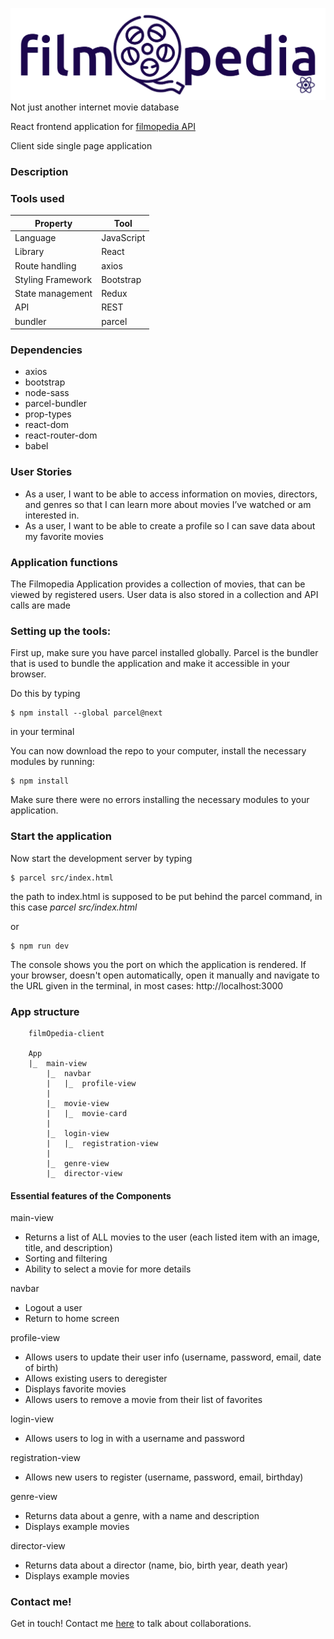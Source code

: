 ![alt filmOpediaReactLogo](https://github.com/danielvonboros/filmOpedia-client/blob/main/src/mat/filmopediaReactLogo.png?raw=true)
Not just another internet movie database

<p>React frontend application for <a href="https://github.com/danielvonboros/filmOpedia">filmopedia API</a></p>
<p>Client side single page application</p>

### Description

### Tools used

| Property          | Tool       |
| ----------------- | ---------- |
| Language          | JavaScript |
| Library           | React      |
| Route handling    | axios      |
| Styling Framework | Bootstrap  |
| State management  | Redux      |
| API               | REST       |
| bundler           | parcel     |

### Dependencies

<ul>
<li>axios</li>
<li>bootstrap</li>
<li>node-sass</li>
<li>parcel-bundler</li>
<li>prop-types</li>
<li>react-dom</li>
<li>react-router-dom</li>
<li>babel</li>
</ul>

### User Stories

<ul>
<li>As a user, I want to be able to access information on movies, directors, and genres so that I
can learn more about movies I’ve watched or am interested in.</li>
<li>As a user, I want to be able to create a profile so I can save data about my favorite movies</li>
</ul>

### Application functions

The Filmopedia Application provides a collection of movies, that can be viewed by registered users. User data is also stored in a collection and API calls are made

### Setting up the tools:

First up, make sure you have parcel installed globally. Parcel is the bundler that is used to bundle the application and make it accessible in your browser.

Do this by typing

```
$ npm install --global parcel@next
```

in your terminal

You can now download the repo to your computer, install the necessary modules by running:

```
$ npm install
```

Make sure there were no errors installing the necessary modules to your application.

### Start the application

Now start the development server by typing

```
$ parcel src/index.html
```

the path to index.html is supposed to be put behind the parcel command, in this case _parcel src/index.html_

or

```
$ npm run dev
```

The console shows you the port on which the application is rendered. If your browser, doesn't open automatically, open it manually and navigate to the URL given in the terminal, in most cases: http://localhost:3000

### App structure

```
    filmOpedia-client

    App
    |_  main-view
        |_  navbar
        |   |_  profile-view
        |
        |_  movie-view
        |   |_  movie-card
        |
        |_  login-view
        |   |_  registration-view
        |
        |_  genre-view
        |_  director-view

```

#### Essential features of the Components

main-view

<ul>
<li>Returns a list of ALL movies to the user (each listed item with an image, title, and description)</li>
<li>Sorting and filtering</li>
<li>Ability to select a movie for more details</li>
</ul>
navbar
<ul>
<li>Logout a user</li>
<li>Return to home screen</li>
</ul>
profile-view
<ul>
<li>Allows users to update their user info (username, password, email, date of birth)</li>
<li>Allows existing users to deregister</li>
<li>Displays favorite movies</li>
<li>Allows users to remove a movie from their list of favorites</li>
</ul>
login-view
<ul>
<li>Allows users to log in with a username and password</li>
</ul>
registration-view
<ul>
<li>Allows new users to register (username, password, email, birthday)</li>
</ul>
genre-view
<ul>
<li>Returns data about a genre, with a name and description</li>
<li>Displays example movies</li>
</ul>
director-view
<ul>
<li>Returns data about a director (name, bio, birth year, death year)</li>
<li>Displays example movies</li>
</ul>

### Contact me!

Get in touch! Contact me <a href="https://linkedin.com/in/daniel-von-boros-92878a186">here</a> to talk about collaborations.
